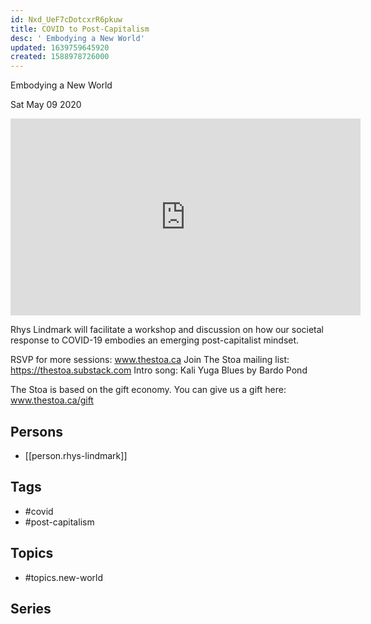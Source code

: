 ```yaml
---
id: Nxd_UeF7cDotcxrR6pkuw
title: COVID to Post-Capitalism
desc: ' Embodying a New World'
updated: 1639759645920
created: 1588978726000
---
```



 Embodying a New World

Sat May 09 2020

<iframe width="560" height="315" src="https://www.youtube.com/embed/gxCRAQ0jJTw" title="COVID to Post-Capitalism: Embodying a New World w/ Rhys Lindmark" frameborder="0" allow="accelerometer; autoplay; clipboard-write; encrypted-media; gyroscope; picture-in-picture" allowfullscreen ></iframe>

Rhys Lindmark will facilitate a workshop and discussion on how our societal response to COVID-19 embodies an emerging post-capitalist mindset.

RSVP for more sessions: www.thestoa.ca
Join The Stoa mailing list: https://thestoa.substack.com
Intro song: Kali Yuga Blues by Bardo Pond

The Stoa is based on the gift economy. You can give us a gift here: www.thestoa.ca/gift

## Persons

- [[person.rhys-lindmark]]

## Tags

- #covid
- #post-capitalism

## Topics

- #topics.new-world

## Series



